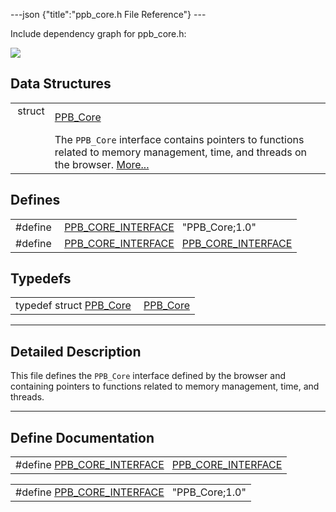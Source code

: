 ---json {"title":"ppb\_core.h File Reference"} ---

Include dependency graph for ppb\_core.h:

![](/docs/native-client/pepper_dev/c/ppb__core_8h__incl.png)

Data Structures
---------------

<table><tbody><tr class="odd"><td style="text-align: right;">struct  </td><td><a href="/docs/native-client/pepper_dev/c/struct_p_p_b___core__1__0/" class="el">PPB_Core</a></td></tr><tr class="even"><td style="text-align: right;"> </td><td>The <code>PPB_Core</code> interface contains pointers to functions related to memory management, time, and threads on the browser. <a href="/docs/native-client/pepper_dev/c/struct_p_p_b___core__1__0#details">More...</a><br />
</td></tr></tbody></table>

Defines
-------

<table><tbody><tr class="odd"><td style="text-align: right;">#define </td><td><a href="/docs/native-client/pepper_dev/c/ppb__core_8h#acdd54c61a74a494eedba88bff5fef3e5" class="el">PPB_CORE_INTERFACE</a>   "PPB_Core;1.0"</td></tr><tr class="even"><td style="text-align: right;">#define </td><td><a href="/docs/native-client/pepper_dev/c/ppb__core_8h#ab634737b105d529729cc926ee6dee212" class="el">PPB_CORE_INTERFACE</a>   <a href="/docs/native-client/pepper_dev/c/ppb__core_8h#acdd54c61a74a494eedba88bff5fef3e5" class="el">PPB_CORE_INTERFACE</a></td></tr></tbody></table>

Typedefs
--------

<table><tbody><tr class="odd"><td style="text-align: right;">typedef struct <a href="/docs/native-client/pepper_dev/c/struct_p_p_b___core__1__0/" class="el">PPB_Core</a> </td><td><a href="/docs/native-client/pepper_dev/c/group___interfaces#ga34a986157c49afcad3537479bc5361e9" class="el">PPB_Core</a></td></tr></tbody></table>

------------------------------------------------------------------------

<span id="details" class="anchor" style="margin: 0;"></span>

Detailed Description
--------------------

This file defines the `PPB_Core` interface defined by the browser and containing pointers to functions related to memory management, time, and threads.

------------------------------------------------------------------------

Define Documentation
--------------------

<span id="ab634737b105d529729cc926ee6dee212" class="anchor" style="margin: 0;"></span>

<table><tbody><tr class="odd"><td>#define <a href="/docs/native-client/pepper_dev/c/ppb__core_8h#ab634737b105d529729cc926ee6dee212" class="el">PPB_CORE_INTERFACE</a>   <a href="/docs/native-client/pepper_dev/c/ppb__core_8h#acdd54c61a74a494eedba88bff5fef3e5" class="el">PPB_CORE_INTERFACE</a></td></tr></tbody></table>

<span id="acdd54c61a74a494eedba88bff5fef3e5" class="anchor" style="margin: 0;"></span>

<table><tbody><tr class="odd"><td>#define <a href="/docs/native-client/pepper_dev/c/ppb__core_8h#acdd54c61a74a494eedba88bff5fef3e5" class="el">PPB_CORE_INTERFACE</a>   "PPB_Core;1.0"</td></tr></tbody></table>
